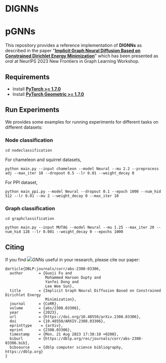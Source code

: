 # DIGNNs

# pGNNs
This repository provides a reference implementation of **DIGNNs** as described in the paper "**[Implicit Graph Neural Diffusion Based on Constrained Dirichlet Energy Minimization](https://arxiv.org/pdf/2308.03306.pdf)**" which has been presented as *oral* at NeurIPS 2023 New Frontiers in Graph Learning Workshop.


## Requirements

* Install [**PyTorch >= 1.7.0**](https://pytorch.org/get-started/locally/)
* Install [**PyTorch Geometric >= 1.7.0**](https://github.com/rusty1s/pytorch_geometric#installation)

## Run Experiments 
We provides some examples for running experiments for different tasks on different datasets:
### Node classification 
```
cd nodeclassification
```

For chameleon and squirrel datasets,
```
python main.py --input chameleon --model Neural --mu 2.2 --preprocess adj --max_iter 10 --dropout 0.5 --lr 0.01 --weight_decay 0
```

For PPI dataset,
```
python main_ppi.py --model Neural --dropout 0.1 --epoch 1000 --num_hid 512 --lr 0.01 --mu 2 --weight_decay 0 --max_iter 10
```

### Graph classification
```
cd graphclassification
```
```
python main.py --input MUTAG --model Neural --mu 1.25 --max_iter 20 --num_hid 128 --lr 0.001 --weight_decay 0 --epochs 1000 
```

## Citing
If you find <img src="http://latex.codecogs.com/gif.latex?^p">*GNNs* useful in your research, please cite our paper:
```
@article{DBLP:journals/corr/abs-2308-03306,
  author       = {Guoji Fu and
                  Mohammed Haroon Dupty and
                  Yanfei Dong and
                  Lee Wee Sun},
  title        = {Implicit Graph Neural Diffusion Based on Constrained Dirichlet Energy
                  Minimization},
  journal      = {CoRR},
  volume       = {abs/2308.03306},
  year         = {2023},
  url          = {https://doi.org/10.48550/arXiv.2308.03306},
  doi          = {10.48550/ARXIV.2308.03306},
  eprinttype    = {arXiv},
  eprint       = {2308.03306},
  timestamp    = {Mon, 21 Aug 2023 17:38:10 +0200},
  biburl       = {https://dblp.org/rec/journals/corr/abs-2308-03306.bib},
  bibsource    = {dblp computer science bibliography, https://dblp.org}
}
```
